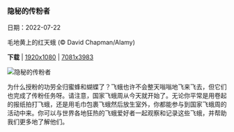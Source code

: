 ### 隐秘的传粉者

日期：2022-07-22

毛地黄上的红天蛾 (© David Chapman/Alamy)

**下载**  |  [1920x1080](https://cn.bing.com/th?id=OHR.FoxgloveHawkmoth_ZH-CN4486704889_1920x1080.jpg)  |  [7081x3983](https://cn.bing.com/th?id=OHR.FoxgloveHawkmoth_ZH-CN4486704889_UHD.jpg)

![隐秘的传粉者](https://cn.bing.com/th?id=OHR.FoxgloveHawkmoth_ZH-CN4486704889_1920x1080.jpg "毛地黄上的红天蛾 (© David Chapman/Alamy)")

为什么授粉的功劳全归蜜蜂和蝴蝶了？飞蛾也许不会整天嗡嗡地飞来飞去，但它们也完成了传粉任务呀。请注意，国家飞蛾周从今天就开始了。无论你平常是用卷起的报纸拍打飞蛾，还是用毛巾包裹飞蛾然后放生室外，你都能参与到国家飞蛾周的活动中来。你可以与世界各地狂热的飞蛾爱好者一起观察和记录这些飞蛾，并帮助我们更多地了解他们。
